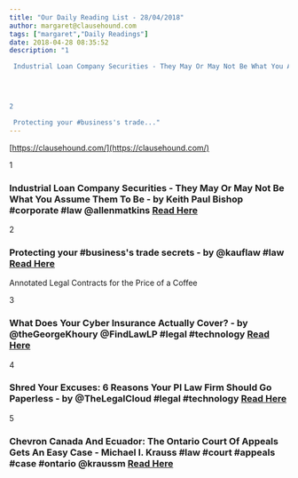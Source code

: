 ```yaml
---
title: "Our Daily Reading List - 28/04/2018"
author: margaret@clausehound.com
tags: ["margaret","Daily Readings"]
date: 2018-04-28 08:35:52
description: "1

 Industrial Loan Company Securities - They May Or May Not Be What You Assume Them To Be - by Keith Paul Bishop #corporate #law @allenmatkins Read Here

 


2

 Protecting your #business's trade..."
---
```


[https://clausehound.com/](https://clausehound.com/)

1

###  Industrial Loan Company Securities - They May Or May Not Be What You Assume Them To Be - by Keith Paul Bishop #corporate #law @allenmatkins [Read Here](https://www.calcorporatelaw.com/industrial-loan-company-securities-they-may-or-may-not-be-what-you-assume-them-to-be)

 

2

###  Protecting your #business's trade secrets - by @kauflaw #law [Read Here](https://www.kauflaw.net/blog/2018/04/protecting-your-businesss-trade-secrets.shtml)

Annotated Legal Contracts
for the Price of a Coffee

3

###  What Does Your Cyber Insurance Actually Cover? - by @theGeorgeKhoury @FindLawLP #legal #technology [Read Here](https://blogs.findlaw.com/technologist/2018/04/what-does-your-cyber-insurance-actually-cover.html)

 

4

###  Shred Your Excuses: 6 Reasons Your PI Law Firm Should Go Paperless - by @TheLegalCloud #legal #technology [Read Here](https://www.cloudlex.com/blog/reasons-pi-law-firm-go-paperless/)

 

5

###  Chevron Canada And Ecuador:  The Ontario Court Of Appeals Gets An Easy Case - Michael I. Krauss #law #court #appeals #case #ontario @kraussm [Read Here](https://www.forbes.com/sites/michaelkrauss/2018/04/19/chevron-canada-and-ecuador-the-ontario-court-of-appeals-gets-an-easy-case/#491d85b747f6)

 